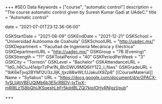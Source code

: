 +++
#SEO Data
Keywords = ["course", "automatic control"]
description = "The course automatic control given by Suresh Kumar Gadi at UAdeC."
title = "Automatic control"

date = "2021-07-01T23:12:36-06:00"

GSKStartDate = "2021-08-09"
GSKEndDate = "2021-12-21"
GSKSchool = "Universidad Autónoma de Coahuila"
GSKSchoolURL = "http://uadec.mx/"
GSKDepartment = "Facultad de Ingeniería Mecánica y Eléctrica"
GSKDepartmentURL = "http://uadec.mx/"
GSKGroup = "7B (Evening)"
GSKStrength = "??"
GSKTotalPeriod = "40"
GSKPeriodPerWeek = "3"
GSKCity = "Torreón"
GSKLevel = "Bachelor"
GSKAttendanceURL = "1dG_h6CuJ41elprTzPw1N_BIcDWU9MQ6ilY1Z2_l_Nws"
GSKGradeURL = "1bK6eTjvq2BYM12U3zJljK_tjxz88wWLfJJakuIX9Zp8"
[[CourseMaterial]]
    Name = "Syllabus"
    URL = "https://docs.google.com/document/d/e/2PACX-1vSLIiAtVBEUQlMb6b3E5cRBDV-txTixX-mRI8Lz1S8bQhUKSqeshLbFr5kddBLZQi7kipIOHyRNlgzl/pub"

+++
